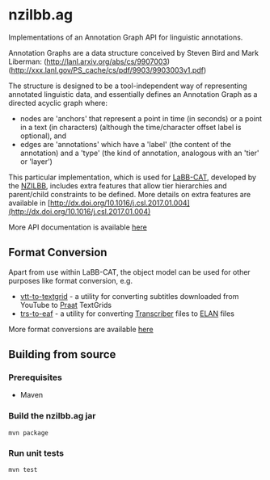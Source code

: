 # nzilbb.ag

Implementations of an Annotation Graph API for linguistic annotations.

Annotation Graphs are a data structure conceived by Steven Bird and Mark Liberman:
(http://lanl.arxiv.org/abs/cs/9907003)
(http://xxx.lanl.gov/PS_cache/cs/pdf/9903/9903003v1.pdf)

The structure is designed to be a tool-independent way of representing annotated linguistic data,
and essentially defines an Annotation Graph as a directed acyclic graph where:
 * nodes are 'anchors' that represent a point in time (in seconds) or a point in a text
 (in characters) (although the time/character offset label is optional), and 
 * edges are 'annotations' which have a 'label' (the content of the annotation) and a
 'type' (the kind of annotation, analogous with an 'tier' or 'layer') 

This particular implementation, which is used for
[LaBB-CAT](https://labbcat.canterbury.ac.nz), 
developed by the
[NZILBB](http://www.nzilbb.canterbury.ac.nz), 
includes extra features that allow tier hierarchies and parent/child constraints to be defined.
More details on extra features are available in
[http://dx.doi.org/10.1016/j.csl.2017.01.004](http://dx.doi.org/10.1016/j.csl.2017.01.004)

More API documentation is available [here](https://nzilbb.github.io/ag/)

## Format Conversion

Apart from use within LaBB-CAT, the object model can be used for other purposes like
format conversion, e.g. 
 * [vtt-to-textgrid](https://github.com/nzilbb/ag/blob/master/bin/vtt-to-textgrid.jar?raw=true) -
 a utility for converting subtitles downloaded from YouTube to
 [Praat](http://praat.org) TextGrids 
 * [trs-to-eaf](https://github.com/nzilbb/ag/blob/master/bin/trs-to-textgrid.jar?raw=true) -
 a utility for converting
 [Transcriber](http://trans.sourceforge.net/en/presentation.php) files to
 [ELAN](https://tla.mpi.nl/tools/tla-tools/elan/) files 

More format conversions are available
[here](https://github.com/nzilbb/ag/blob/master/bin/README.md)

## Building from source

### Prerequisites

* Maven

### Build the nzilbb.ag jar

```
mvn package
```

### Run unit tests

```
mvn test
```
